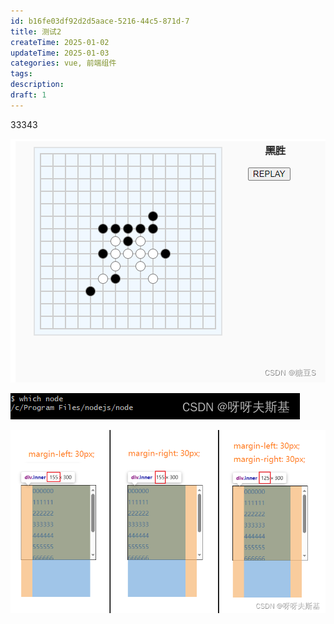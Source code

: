 ```yaml
---
id: b16fe03df92d2d5aace-5216-44c5-871d-7
title: 测试2
createTime: 2025-01-02
updateTime: 2025-01-03
categories: vue, 前端组件
tags:
description:
draft: 1
---
```


33343

![在这里插入图片描述](../post-assets/00e1ab5e-15fe-4f8d-a33b-d7335aeff09c.png)

![在这里插入图片描述](../post-assets/8a0b9a6e-0c99-4211-8fe5-2b19ccbb76f7.png)

![alt text](../post-assets/1cdf963a-8e02-4f94-b38c-5be02eb9ce66.png)
